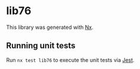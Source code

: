 # lib76

This library was generated with [Nx](https://nx.dev).

## Running unit tests

Run `nx test lib76` to execute the unit tests via [Jest](https://jestjs.io).
